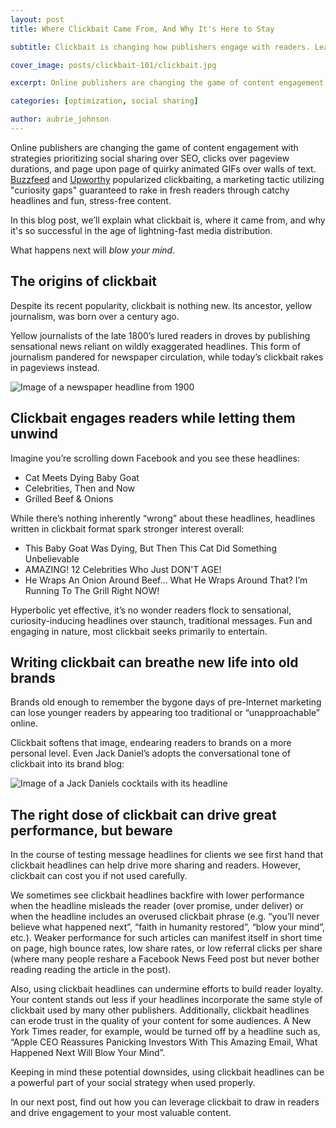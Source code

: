 ```yaml
---
layout: post
title: Where Clickbait Came From, And Why It's Here to Stay

subtitle: Clickbait is changing how publishers engage with readers. Learn the key to its success.

cover_image: posts/clickbait-101/clickbait.jpg

excerpt: Online publishers are changing the game of content engagement with strategies prioritizing social sharing over SEO, clicks over pageview durations, and page upon page of quirky animated GIFs over walls of text. Find out what clickbait is, where it came from, and why it’s so successful in the age of lightning-fast media distribution.

categories: [optimization, social sharing]

author: aubrie_johnson
---
```


Online publishers are changing the game of content engagement with strategies prioritizing social sharing over SEO, clicks over pageview durations, and page upon page of quirky animated GIFs over walls of text. [Buzzfeed](http://www.buzzfeed.com) and [Upworthy](http://wwww.upworthy.com) popularized clickbaiting, a marketing tactic utilizing "curiosity gaps" guaranteed to rake in fresh readers through catchy headlines and fun, stress-free content. 

In this blog post, we’ll explain what clickbait is, where it came from, and why it's so successful in the age of lightning-fast media distribution.

What happens next will *blow your mind*.

## The origins of clickbait
Despite its recent popularity, clickbait is nothing new. Its ancestor, yellow journalism, was born over a century ago. 

Yellow journalists of the late 1800’s lured readers in droves by publishing sensational news reliant on wildly exaggerated headlines. This form of journalism pandered for newspaper circulation, while today’s clickbait rakes in pageviews instead.

<div class="full zoomable"><img src="/images/posts/clickbait-101/newspaper.jpg" alt="Image of a newspaper headline from 1900"></div> 

## Clickbait engages readers while letting them unwind
Imagine you’re scrolling down Facebook and you see these headlines:

- Cat Meets Dying Baby Goat
- Celebrities, Then and Now
- Grilled Beef & Onions

While there’s nothing inherently “wrong” about these headlines, headlines written in clickbait format spark stronger interest overall:

- This Baby Goat Was Dying, But Then This Cat Did Something Unbelievable
- AMAZING! 12 Celebrities Who Just DON'T AGE!
- He Wraps An Onion Around Beef… What He Wraps Around That? I’m Running To The Grill Right NOW!

Hyperbolic yet effective, it’s no wonder readers flock to sensational, curiosity-inducing headlines over staunch, traditional messages. Fun and engaging in nature, most clickbait seeks primarily to entertain. 

## Writing clickbait can breathe new life into old brands

Brands old enough to remember the bygone days of pre-Internet marketing can lose younger readers by appearing too traditional or “unapproachable” online. 

Clickbait softens that image, endearing readers to brands on a more personal level. Even Jack Daniel’s adopts the conversational tone of clickbait into its brand blog:

<div class="full zoomable"><img src="/images/posts/clickbait-101/jackdaniels.png" alt="Image of a Jack Daniels cocktails with its headline"></div> 

## The right dose of clickbait can drive great performance, but beware
In the course of testing message headlines for clients we see first hand that clickbait headlines can help drive more sharing and readers. However, clickbait can cost you if not used carefully. 

We sometimes see clickbait headlines backfire with lower performance when the headline misleads the reader (over promise, under deliver) or when the headline includes an overused clickbait phrase (e.g. “you’ll never believe what happened next”, “faith in humanity restored”, “blow your mind”, etc.). Weaker performance for such articles can manifest itself in short time on page, high bounce rates, low share rates, or low referral clicks per share (where many people reshare a Facebook News Feed post but never bother reading reading the article in the post).

Also, using clickbait headlines can undermine efforts to build reader loyalty. Your content stands out less if your headlines incorporate the same style of clickbait used by many other publishers. Additionally, clickbait headlines can erode trust in the quality of your content for some audiences. A New York Times reader, for example, would be turned off by a headline such as, “Apple CEO Reassures Panicking Investors With This Amazing Email, What Happened Next Will Blow Your Mind”.

Keeping in mind these potential downsides, using clickbait headlines can be a powerful part of your social strategy when used properly.

In our next post, find out how you can leverage clickbait to draw in readers and drive engagement to your most valuable content.

